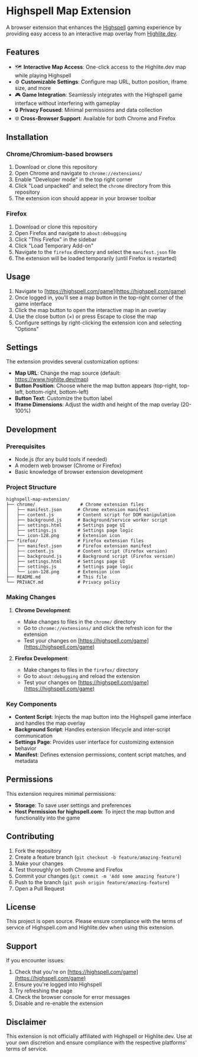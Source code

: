 # Highspell Map Extension

A browser extension that enhances the [Highspell](https://highspell.com) gaming experience by providing easy access to an interactive map overlay from [Highlite.dev](https://www.highlite.dev/map).

## Features

- 🗺️ **Interactive Map Access**: One-click access to the Highlite.dev map while playing Highspell
- ⚙️ **Customizable Settings**: Configure map URL, button position, iframe size, and more
- 🎮 **Game Integration**: Seamlessly integrates with the Highspell game interface without interfering with gameplay
- 🔒 **Privacy Focused**: Minimal permissions and data collection
- 🌐 **Cross-Browser Support**: Available for both Chrome and Firefox

## Installation

### Chrome/Chromium-based browsers

1. Download or clone this repository
2. Open Chrome and navigate to `chrome://extensions/`
3. Enable "Developer mode" in the top right corner
4. Click "Load unpacked" and select the `chrome` directory from this repository
5. The extension icon should appear in your browser toolbar

### Firefox

1. Download or clone this repository
2. Open Firefox and navigate to `about:debugging`
3. Click "This Firefox" in the sidebar
4. Click "Load Temporary Add-on"
5. Navigate to the `firefox` directory and select the `manifest.json` file
6. The extension will be loaded temporarily (until Firefox is restarted)

## Usage

1. Navigate to [https://highspell.com/game](https://highspell.com/game)
2. Once logged in, you'll see a map button in the top-right corner of the game interface
3. Click the map button to open the interactive map in an overlay
4. Use the close button (×) or press Escape to close the map
5. Configure settings by right-clicking the extension icon and selecting "Options"

## Settings

The extension provides several customization options:

- **Map URL**: Change the map source (default: https://www.highlite.dev/map)
- **Button Position**: Choose where the map button appears (top-right, top-left, bottom-right, bottom-left)
- **Button Text**: Customize the button label
- **Iframe Dimensions**: Adjust the width and height of the map overlay (20-100%)

## Development

### Prerequisites

- Node.js (for any build tools if needed)
- A modern web browser (Chrome or Firefox)
- Basic knowledge of browser extension development

### Project Structure

```
highspell-map-extension/
├── chrome/                 # Chrome extension files
│   ├── manifest.json      # Chrome extension manifest
│   ├── content.js         # Content script for DOM manipulation
│   ├── background.js      # Background/service worker script
│   ├── settings.html      # Settings page UI
│   ├── settings.js        # Settings page logic
│   └── icon-128.png       # Extension icon
├── firefox/               # Firefox extension files
│   ├── manifest.json      # Firefox extension manifest
│   ├── content.js         # Content script (Firefox version)
│   ├── background.js      # Background script (Firefox version)
│   ├── settings.html      # Settings page UI
│   ├── settings.js        # Settings page logic
│   └── icon-128.png       # Extension icon
├── README.md              # This file
└── PRIVACY.md             # Privacy policy
```

### Making Changes

1. **Chrome Development**:
   - Make changes to files in the `chrome/` directory
   - Go to `chrome://extensions/` and click the refresh icon for the extension
   - Test your changes on [https://highspell.com/game](https://highspell.com/game)

2. **Firefox Development**:
   - Make changes to files in the `firefox/` directory
   - Go to `about:debugging` and reload the extension
   - Test your changes on [https://highspell.com/game](https://highspell.com/game)

### Key Components

- **Content Script**: Injects the map button into the Highspell game interface and handles the map overlay
- **Background Script**: Handles extension lifecycle and inter-script communication
- **Settings Page**: Provides user interface for customizing extension behavior
- **Manifest**: Defines extension permissions, content script matches, and metadata

## Permissions

This extension requires minimal permissions:

- **Storage**: To save user settings and preferences
- **Host Permission for highspell.com**: To inject the map button and functionality into the game

## Contributing

1. Fork the repository
2. Create a feature branch (`git checkout -b feature/amazing-feature`)
3. Make your changes
4. Test thoroughly on both Chrome and Firefox
5. Commit your changes (`git commit -m 'Add some amazing feature'`)
6. Push to the branch (`git push origin feature/amazing-feature`)
7. Open a Pull Request

## License

This project is open source. Please ensure compliance with the terms of service of Highspell.com and Highlite.dev when using this extension.

## Support

If you encounter issues:

1. Check that you're on [https://highspell.com/game](https://highspell.com/game)
2. Ensure you're logged into Highspell
3. Try refreshing the page
4. Check the browser console for error messages
5. Disable and re-enable the extension

## Disclaimer

This extension is not officially affiliated with Highspell or Highlite.dev. Use at your own discretion and ensure compliance with the respective platforms' terms of service.